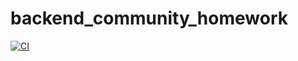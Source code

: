 # backend_community_homework

[![CI](https://github.com/practicum-com/hw02_community_en/actions/workflows/python-app.yml/badge.svg?branch=master)](https://github.com/practicum-com/hw02_community_en/actions/workflows/python-app.yml)
